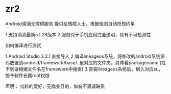 # zr2
Android滴滴无障碍服务
提供给残障人士，根据规则自动抢预约单

1.支持滴滴最新5.1.28版本
2.服务对于手机应用完全透明，具有不可检测性



如何编译进行测试

1.Android Studio 3.2.1 直接导入
2.编译lineageos系统，将修改的android系统源码放置到android/framework/base/..里对应的文件夹，具体看packagename (找不到请根据文件名在framework中搜索)
3.安装lineageos系统后，刷入对应su，授予软件长期root权限

声明：
纯粹的爱好，无商业目的，如有不满请联系
